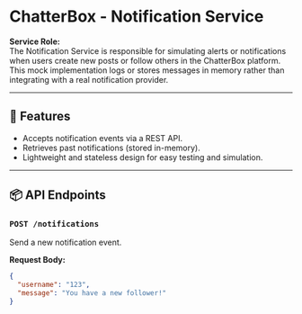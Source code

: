 # ChatterBox - Notification Service

**Service Role:**  
The Notification Service is responsible for simulating alerts or notifications when users create new posts or follow others in the ChatterBox platform. This mock implementation logs or stores messages in memory rather than integrating with a real notification provider.

---

## 🚀 Features

- Accepts notification events via a REST API.
- Retrieves past notifications (stored in-memory).
- Lightweight and stateless design for easy testing and simulation.

---

## 📦 API Endpoints

### `POST /notifications`
Send a new notification event.

**Request Body:**
```json
{
  "username": "123",
  "message": "You have a new follower!"
}
